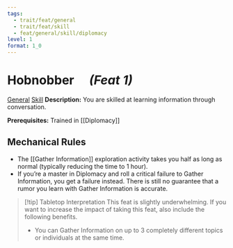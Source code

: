 ```yaml
---
tags:
  - trait/feat/general
  - trait/feat/skill
  - feat/general/skill/diplomacy
level: 1
format: 1_0
---
```

# Hobnobber &emsp;*(Feat 1)*

[General](General.md "Feat Trait") [Skill](Skill.md "Feat Trait") 
**Description:** You are skilled at learning information through conversation.

**Prerequisites:** Trained in [[Diplomacy]]

## Mechanical Rules

-  The [[Gather Information]] exploration activity takes you half as long as normal (typically reducing the time to 1 hour). 
- If you’re a master in Diplomacy and roll a critical failure to Gather Information, you get a failure instead. There is still no guarantee that a rumor you learn with Gather Information is accurate.

> [!tip] Tabletop Interpretation
> This feat is slightly underwhelming. If you want to increase the impact of taking this feat, also include the following benefits. 
> - You can Gather Information on up to 3 completely different topics or individuals at the same time.